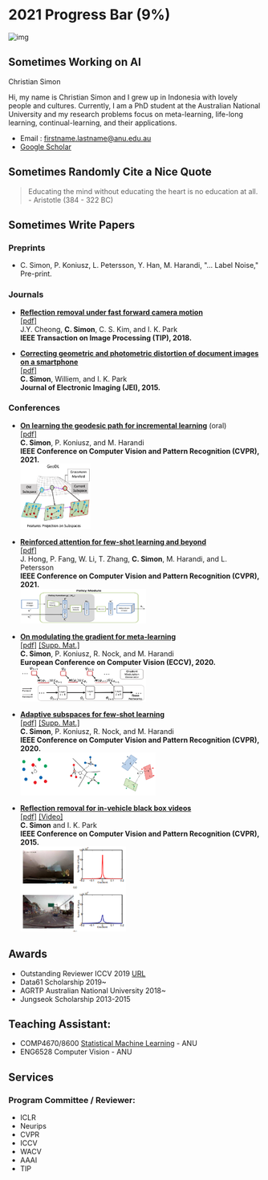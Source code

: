 # 2021 Progress Bar (9%)
![img](https://pbs.twimg.com/media/EvmPamcWQAAnRL2?format=jpg&name=small)


## Sometimes Working on AI

Christian Simon

Hi, my name is Christian Simon and I grew up in Indonesia with lovely people and cultures.
Currently, I am a PhD student at the Australian National University and my research problems focus on meta-learning, life-long learning, continual-learning, and their applications. 


- Email : firstname.lastname@anu.edu.au  
- [Google Scholar](https://scholar.google.com/citations?user=eZrRbp4AAAAJ&hl=en)


## Sometimes Randomly Cite a Nice Quote

> Educating the mind without educating the heart is no education at all. - Aristotle (384 - 322 BC)



## Sometimes Write Papers
### Preprints
- C. Simon, P. Koniusz, L. Petersson, Y. Han, M. Harandi, "... Label Noise," Pre-print. 

### Journals
- [<b>Reflection removal under fast forward camera motion</b>](https://ieeexplore.ieee.org/document/8024024)<br/>
[[pdf]](http://image.inha.ac.kr/wp-content/uploads/2017/07/TIP2017Cheong.pdf)<br/>
J.Y. Cheong, <b>C. Simon</b>, C. S. Kim, and I. K. Park<br/>
<b>IEEE Transaction on Image Processing (TIP), 2018.</b>

-  [<b>Correcting geometric and photometric distortion of document images on a smartphone</b>](https://www.spiedigitallibrary.org/journals/journal-of-electronic-imaging/volume-24/issue-01/013038/Correcting-geometric-and-photometric-distortion-of-document-images-on-a/10.1117/1.JEI.24.1.013038.full)<br/>
[[pdf]](http://image.inha.ac.kr/paper/JEI201501_Simon.pdf)<br/>
 <b>C. Simon</b>, Williem, and I. K. Park<br/>
<b>Journal of Electronic Imaging (JEI), 2015.</b>

### Conferences
- [<b>On learning the geodesic path for incremental learning</b>]( ) <span color="blue">(oral)</span>   <br/>
[[pdf]]()<br/>
<b>C. Simon</b>, P. Koniusz,  and M. Harandi <br/>
<b>IEEE Conference on Computer Vision and Pattern Recognition (CVPR), 2021. </b> <br/><img src="https://github.com/chrysts/chrysts.github.io/blob/master/images/geodl.png?raw=true"  height="130px" width="140px" />

- [<b>Reinforced attention for few-shot learning and beyond</b>]( )<br/>
[[pdf]]()<br/>
J. Hong, P. Fang, W. Li, T. Zhang, <b>C. Simon</b>, M. Harandi, and L. Petersson<br/>
<b>IEEE Conference on Computer Vision and Pattern Recognition (CVPR), 2021. </b> <br/><img src="https://github.com/chrysts/chrysts.github.io/blob/master/images/reinfoced_attention.png?raw=true"  height="70px" width="250px" />


- [<b>On modulating the gradient for meta-learning</b>](https://link.springer.com/chapter/10.1007%2F978-3-030-58598-3_33)<br/>
[[pdf]](http://www.ecva.net/papers/eccv_2020/papers_ECCV/papers/123530545.pdf) [[Supp. Mat.]](http://www.ecva.net/papers/eccv_2020/papers_ECCV/papers/123530545-supp.pdf)<br/>
<b>C. Simon</b>, P. Koniusz, R. Nock, and M. Harandi <br/>
<b>European Conference on Computer Vision (ECCV), 2020. </b> <br/><img src="https://github.com/chrysts/chrysts.github.io/blob/master/images/diagram_mlgrad.png?raw=true"  height="70px" width="250px" />

- [<b>Adaptive subspaces for few-shot learning</b> ](https://openaccess.thecvf.com/content_CVPR_2020/html/Simon_Adaptive_Subspaces_for_Few-Shot_Learning_CVPR_2020_paper.html)<br/>
[[pdf]](http://openaccess.thecvf.com/content_CVPR_2020/papers/Simon_Adaptive_Subspaces_for_Few-Shot_Learning_CVPR_2020_paper.pdf) [[Supp. Mat.]](https://openaccess.thecvf.com/content_CVPR_2020/supplemental/Simon_Adaptive_Subspaces_for_CVPR_2020_supplemental.pdf)<br/>
<b>C. Simon</b>, P. Koniusz, R. Nock, and M. Harandi<br/>
<b>IEEE Conference on Computer Vision and Pattern Recognition (CVPR), 2020.</b> <br/><img src="https://raw.githubusercontent.com/chrysts/chrysts.github.io/master/images/psn.jpg?raw=true"  height="85px" width="270px" /> 



- [<b>Reflection removal for in-vehicle black box videos</b>](https://openaccess.thecvf.com/content_cvpr_2015/html/Simon_Reflection_Removal_for_2015_CVPR_paper.html) <br/>
[[pdf]](http://image.inha.ac.kr/paper/CVPR2015_Simon.pdf) [[Video]](https://drive.google.com/file/d/1JhZSohA7ty1WxzSJEnwwoll4RdtIsS5X/view?usp=sharing) <br/>
<b>C. Simon</b> and I. K. Park <br/>
<b>IEEE Conference on Computer Vision and Pattern Recognition (CVPR), 2015.</b> <br/><img src="https://raw.githubusercontent.com/chrysts/chrysts.github.io/master/images/cvpr2015reflection.png?raw=true"  height="170px" width="210px" /> 

## Awards
- Outstanding Reviewer ICCV 2019 [URL](http://iccv2019.thecvf.com/best_reviewers)
- Data61 Scholarship 2019~
- AGRTP Australian National University 2018~
- Jungseok Scholarship 2013-2015

## Teaching Assistant:
- COMP4670/8600 [Statistical Machine Learning](https://machlearn.gitlab.io/sml2020/) - ANU
- ENG6528 Computer Vision - ANU

## Services 
### Program Committee / Reviewer:
- ICLR
- Neurips
- CVPR
- ICCV
- WACV
- AAAI
- TIP


